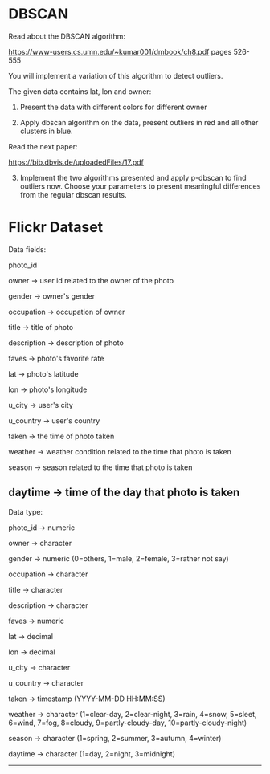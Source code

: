# DBSCAN

Read about the DBSCAN algorithm:

https://www-users.cs.umn.edu/~kumar001/dmbook/ch8.pdf pages 526-555

You will implement a variation of this algorithm to detect outliers.

The given data contains lat, lon and owner:

1. Present the data with different colors for different owner

2. Apply dbscan algorithm on the data, present outliers in red and all other clusters in blue.

Read the next paper:

https://bib.dbvis.de/uploadedFiles/17.pdf

3. Implement the two algorithms presented and apply p-dbscan to find outliers now. Choose your parameters to present meaningful differences from the regular dbscan results.


# Flickr Dataset

Data fields:

photo_id

owner -> user id related to the owner of the photo

gender -> owner's gender

occupation -> occupation of owner

title -> title of photo

description -> description of photo


faves -> photo's favorite rate

lat -> photo's latitude

lon -> photo's longitude

u_city -> user's city

u_country -> user's country

taken -> the time of photo taken

weather -> weather condition related to the time that photo is taken

season -> season related to the time that photo is taken

daytime -> time of the day that photo is taken
---------------------
Data type:

photo_id -> numeric

owner -> character

gender -> numeric (0=others, 1=male, 2=female, 3=rather not say)

occupation -> character

title -> character

description -> character

faves -> numeric

lat -> decimal

lon -> decimal

u_city -> character

u_country -> character

taken -> timestamp (YYYY-MM-DD HH:MM:SS)

weather -> character (1=clear-day, 2=clear-night, 3=rain, 4=snow, 5=sleet, 6=wind, 7=fog, 8=cloudy, 9=partly-cloudy-day, 10=partly-cloudy-night)

season -> character (1=spring, 2=summer, 3=autumn, 4=winter)

daytime -> character (1=day, 2=night, 3=midnight)

---------------------
